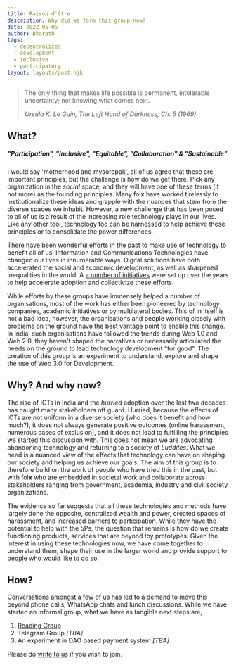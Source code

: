 ```yaml
---
title: Raison d'être
description: Why did we form this group now?
date: 2022-05-06
author: Bharath
tags:
  - decentralized
  - development
  - inclusive
  - participatory
layout: layouts/post.njk
---
```

<blockquote>
<p>The only thing that makes life possible is permanent, intolerable uncertainty; not knowing what comes next.</p>
<p><cite>Ursula K. Le Guin, The Left Hand of Darkness, Ch. 5 (1969).</cite></p>
</blockquote>

## What?
<h5>"Participation", "Inclusive", "Equitable", "Collaboration" &amp; "Sustainable"</h5>

<p>I would say 'motherhood and mysorepak', all of us agree that these are important principles, but the challenge is how do we get there. Pick any organization in the <i>social</i> space, and they will have one of these terms (if not more) as the founding principles. Many fol<b>x</b> have worked tirelessly to institutionalize these ideas and grapple with the nuances that stem from the diverse spaces we inhabit. However, a new challenge that has been posed to all of us is a result of the increasing role technology plays in our lives. Like any other tool, technology too can be harnessed to help achieve these principles or to consolidate the power differences.</p>

<p>There have been wonderful efforts in the past to make use of
technology to benefit all of us. Information and Communications Technologies have changed our lives in innumerable ways. Digital solutions have both accelerated the social and economic development, as well as sharpened inequalities in the world. A <a href="https://en.wikipedia.org/wiki/List_of_ICT4D_organizations">a number of initiatives</a> were set up over the years to help accelerate adoption and collectivize these efforts.</p>

<p>While efforts by these groups have immensely helped a number of organisations, most of the work has either been pioneered by technology companies, academic initiatives or by multilateral bodies. This of in itself is not a bad idea, however, the organisations and people working closely with problems on the ground have the best vantage point to enable this change. In India, such organisations have followed the trends during Web 1.0 and Web 2.0, they haven't shaped the narratives or necessarily articulated the needs on the ground to lead technology development "for good". The creation of this group is an experiment to understand, explore and shape the use of Web 3.0 for Development. </p>

## Why? And why now?
<p>The rise of ICTs in India and the <i>hurried</i> adoption over the
last two decades has caught many stakeholders off guard. Hurried,
because the effects of ICTs are not uniform in a diverse society (who
does it benefit and how much?), it does not always generate positive
outcomes (online harassment, numerous cases of exclusion), and it does
not lead to fulfilling the principles we started this discussion with.
This does not mean we are advocating abandoning technology and
returning to a society of <i>Luddites</i>. What we need is a nuanced
view of the effects that technology can have on shaping our society and helping us achieve our goals. The aim of this group is to therefore build on the work of people who have tried this in the past, but with fol<b>x</b> who are embedded in societal work and collaborate across stakeholders ranging from government, academia, industry and civil society organizations.</p>

<!-- <h6>FOMO</h6> -->
<!-- <p>In the past, while pioneering work has been carried out by many organizations in adopting and using ICTs for development, it has largely remained 'that'. While the world moved from Web 1.0 to Web 2.0, most organizations were yet to even use e-mails as a practice (for good reason). When the world is not moving from Web 2.0 to Web 3.0, many organizations are now dealing with Google Forms, Docs and 'Theory of Change'. Web 3.0 is often used to collectively refer to a decentralized web which can provide for enhanced privacy and scalability. The term is often used to refer to,</p> -->
<!-- <code> -->
<!-- buzzwords={DAO, blockchain, NFT, crypto, etc.} -->
<!-- </code> -->

<p>The evidence so far suggests that all these technologies and methods have largely done the opposite, centralized wealth and power, created spaces of harassment, and increased barriers to participation. While they have the potential to help with the 5Ps, the question that remains is how do we create functioning products, services that are beyond toy prototypes. Given the interest in using these technologies now, we have come together to understand them, shape their use in the larger world and provide support to people who would like to do so.</p>

## How?
<p>Conversations amongst a few of us has led to a demand to move this beyond phone calls, WhatsApp chats and lunch discussions. While we have started an informal group, what we have as tangible next steps are,</p>

<ol>
<li><a href="https://drive.google.com/drive/folders/1Sh7tXZyU2iO6tMwiLiIYdXbkTq1j_pWJ?usp=sharing">Reading Group</a></li>
<li>Telegram Group <i>[TBA]</i></li>
<li>An experiment in DAO based payment system <i>[TBA]</i></li>
</ol>

Please do <a href="&#109;&#97;&#105;&#108;&#116;&#111;&#58;%6B%72%73%68%61%69%6C%61%62%68%40%75%70%6C%69%66%74%6D%75%74%75%61%6C%73%2E%6F%72%67">write to us</a> if you wish to join.
